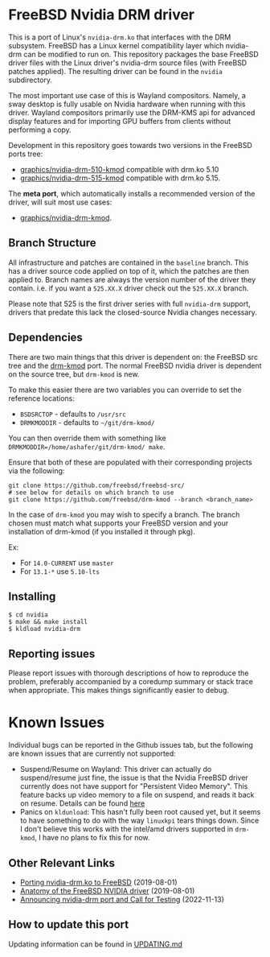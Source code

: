 # FreeBSD Nvidia DRM driver

This is a port of Linux's `nvidia-drm.ko` that interfaces with the DRM
subsystem. FreeBSD has a Linux kernel compatibility layer which nvidia-drm can
be modified to run on. This repository packages the base FreeBSD driver files
with the Linux driver's nvidia-drm source files (with FreeBSD patches applied).
The resulting driver can be found in the `nvidia` subdirectory.

The most important use case of this is Wayland compositors. Namely, a sway
desktop is fully usable on Nvidia hardware when running with this driver. Wayland
compositors primarily use the DRM-KMS api for advanced display features and
for importing GPU buffers from clients without performing a copy.

Development in this repository goes towards two versions in the FreeBSD ports tree: 

* [graphics/nvidia-drm-510-kmod](https://www.freshports.org/graphics/nvidia-drm-510-kmod/) compatible with drm.ko 5.10
* [graphics/nvidia-drm-515-kmod](https://www.freshports.org/graphics/nvidia-drm-515-kmod/) compatible with drm.ko 5.15.

The **meta port**, which automatically installs a recommended version of the driver, will suit most use cases:

* [graphics/nvidia-drm-kmod](https://www.freshports.org/graphics/nvidia-drm-kmod/).

## Branch Structure

All infrastructure and patches are contained in the `baseline` branch. This has
a driver source code applied on top of it, which the patches are then applied
to. Branch names are always the version number of the driver they contain. i.e.
if you want a `525.XX.X` driver check out the `525.XX.X` branch.

Please note that 525 is the first driver series with full `nvidia-drm` support,
drivers that predate this lack the closed-source Nvidia changes necessary.

## Dependencies

There are two main things that this driver is dependent on: the FreeBSD src
tree and the [drm-kmod](https://github.com/freebsd/drm-kmod) port. The normal
FreeBSD nvidia driver is dependent on the source tree, but `drm-kmod` is new.

To make this easier there are two variables you can override to set the
reference locations:
* `BSDSRCTOP` - defaults to `/usr/src`
* `DRMKMODDIR` - defaults to `~/git/drm-kmod/`

You can then override them with something like
`DRMKMODDIR=/home/ashafer/git/drm-kmod/ make`.

Ensure that both of these are populated with their corresponding projects
via the following:
```
git clone https://github.com/freebsd/freebsd-src/ 
# see below for details on which branch to use
git clone https://github.com/freebsd/drm-kmod --branch <branch_name>
```

In the case of `drm-kmod` you may wish to specify a branch. The branch chosen
must match what supports your FreeBSD version and your installation of drm-kmod
(if you installed it through pkg).

Ex:
* For `14.0-CURRENT` use `master`
* For `13.1-*` use `5.10-lts`

## Installing

```
$ cd nvidia
$ make && make install
$ kldload nvidia-drm
```

## Reporting issues

Please report issues with thorough descriptions of how to reproduce the
problem, preferably accompanied by a coredump summary or stack trace when
appropriate. This makes things significantly easier to debug.

# Known Issues

Individual bugs can be reported in the Github issues tab, but the following are
known issues that are currently not supported:

* Suspend/Resume on Wayland: This driver can actually do suspend/resume just
  fine, the issue is that the Nvidia FreeBSD driver currently does not have
  support for "Persistent Video Memory". This feature backs up video memory to
  a file on suspend, and reads it back on resume. Details can be found
  [here](https://download.nvidia.com/XFree86/Linux-x86_64/435.17/README/powermanagement.html)
* Panics on `kldunload`: This hasn't fully been root caused yet, but it seems
  to have something to do with the way `linuxkpi` tears things down. Since I
  don't believe this works with the intel/amd drivers supported in `drm-kmod`,
  I have no plans to fix this for now.

## Other Relevant Links

* [Porting nvidia-drm.ko to FreeBSD](https://badland.io/nvidia-drm.md) (2019-08-01)
* [Anatomy of the FreeBSD NVIDIA driver](https://badland.io/nvidia.md) (2019-08-01)
* [Announcing nvidia-drm port and Call for Testing](https://badland.io/announcing_nvidia_drm.md) (2022-11-13)

## How to update this port

Updating information can be found in [UPDATING.md](UPDATING.md)
